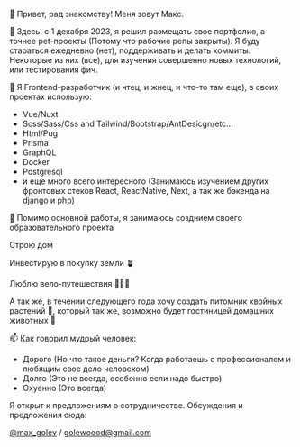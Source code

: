 👋 Привет, рад знакомству! Меня зовут Макс.

👀 Здесь, с 1 декабря 2023, я решил размещать свое портфолио, а точнее pet-проекты (Потому что рабочие репы закрыты). Я буду стараться ежедневно (нет), поддерживать и делать коммиты. Некоторые из них (все), для изучения совершенно новых технологий, или тестирования фич.

🌱 Я Frontend-разработчик (и чтец, и жнец, и что-то там еще), в своих проектах использую:

 * Vue/Nuxt
 * Scss/Sass/Css and Tailwind/Bootstrap/AntDesicgn/etc...
 * Html/Pug
 * Prisma
 * GraphQL
 * Docker
 * Postgresql
 * и еще много всего интересного (Занимаюсь изучением других фронтовых стеков React, ReactNative, Next, а так же бэкенда на django и php)
   
💞️ Помимо основной работы, я занимаюсь созднием своего образовательного проекта

Строю дом

Инвестирую в покупку земли 🪴

Люблю вело-путешествия 🚴🏻‍♂️

А так же, в течении следующего года хочу создать питомник хвойных растений 🌲, который так же, возможно будет гостиницей домашних животных 🐶


📫 Как говорил мудрый человек: 
- Дорого (Но что такое деньги? Когда работаешь с профессионалом и любящим свое дело человеком)
- Долго (Это не всегда, особенно если надо быстро)
- Охуенно (Это всегда)

Я открыт к предложениям о сотрудничестве. Обсуждения и предложения сюда:

[@max_golev](https://t.me/max_golev) / golewoood@gmail.com

<!---
Golewoood/Golewoood is a ✨ special ✨ repository because its `README.md` (this file) appears on your GitHub profile.
You can click the Preview link to take a look at your changes.
--->
